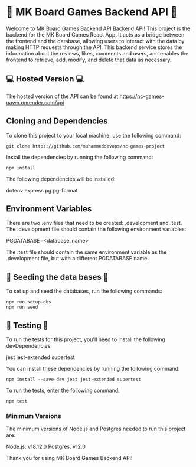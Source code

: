 # 🎲 MK Board Games Backend API 🎲

Welcome to MK Board Games Backend API Backend API! This project is the backend for the MK Board Games React App. It acts as a bridge between the frontend and the database, allowing users to interact with the data by making HTTP requests through the API. This backend service stores the information about the reviews, likes, comments and users, and enables the frontend to retrieve, add, modify, and delete that data as necessary.

## 💻 Hosted Version 💻

The hosted version of the API can be found at https://nc-games-uawn.onrender.com/api

## Cloning and Dependencies

To clone this project to your local machine, use the following command:

```
git clone https://github.com/muhammeddevops/nc-games-project
```

Install the dependencies by running the following command:

```
npm install
```

The following dependencies will be installed:

dotenv
express
pg
pg-format

## Environment Variables

There are two .env files that need to be created: .development and .test. The .development file should contain the following environment variables:

PGDATABASE=<database_name>

The .test file should contain the same environment variable as the .development file, but with a different PGDATABASE name.

## 🌱 Seeding the data bases 🌱

To set up and seed the databases, run the following commands:

```
npm run setup-dbs
npm run seed
```

## 🧪️ Testing 🧪️

To run the tests for this project, you'll need to install the following devDependencies:

jest
jest-extended
supertest

You can install these dependencies by running the following command:

```
npm install --save-dev jest jest-extended supertest
```

To run the tests, enter the following command:

```
npm test
```

### Minimum Versions

The minimum versions of Node.js and Postgres needed to run this project are:

Node.js: v18.12.0
Postgres: v12.0

Thank you for using MK Board Games Backend API!
